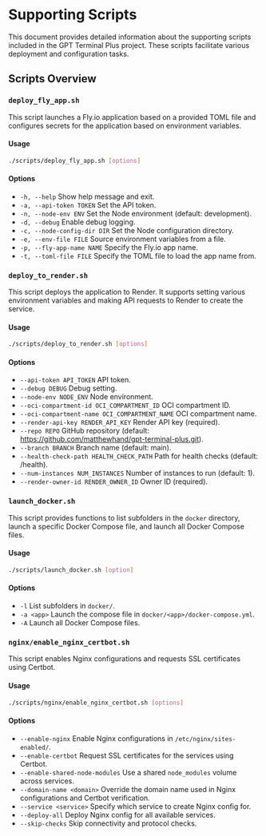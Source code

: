 # Supporting Scripts

This document provides detailed information about the supporting scripts included in the GPT Terminal Plus project. These scripts facilitate various deployment and configuration tasks.

## Scripts Overview

### `deploy_fly_app.sh`

This script launches a Fly.io application based on a provided TOML file and configures secrets for the application based on environment variables.

#### Usage

```sh
./scripts/deploy_fly_app.sh [options]
```

#### Options

- `-h, --help`                   Show help message and exit.
- `-a, --api-token TOKEN`        Set the API token.
- `-n, --node-env ENV`           Set the Node environment (default: development).
- `-d, --debug`                  Enable debug logging.
- `-c, --node-config-dir DIR`    Set the Node configuration directory.
- `-e, --env-file FILE`          Source environment variables from a file.
- `-p, --fly-app-name NAME`      Specify the Fly.io app name.
- `-t, --toml-file FILE`         Specify the TOML file to load the app name from.

### `deploy_to_render.sh`

This script deploys the application to Render. It supports setting various environment variables and making API requests to Render to create the service.

#### Usage

```sh
./scripts/deploy_to_render.sh [options]
```

#### Options

- `--api-token API_TOKEN`             API token.
- `--debug DEBUG`                     Debug setting.
- `--node-env NODE_ENV`               Node environment.
- `--oci-compartment-id OCI_COMPARTMENT_ID`  OCI compartment ID.
- `--oci-compartment-name OCI_COMPARTMENT_NAME`  OCI compartment name.
- `--render-api-key RENDER_API_KEY`   Render API key (required).
- `--repo REPO`                       GitHub repository (default: https://github.com/matthewhand/gpt-terminal-plus.git).
- `--branch BRANCH`                   Branch name (default: main).
- `--health-check-path HEALTH_CHECK_PATH` Path for health checks (default: /health).
- `--num-instances NUM_INSTANCES`     Number of instances to run (default: 1).
- `--render-owner-id RENDER_OWNER_ID` Owner ID (required).

### `launch_docker.sh`

This script provides functions to list subfolders in the `docker` directory, launch a specific Docker Compose file, and launch all Docker Compose files.

#### Usage

```sh
./scripts/launch_docker.sh [option]
```

#### Options

- `-l`            List subfolders in `docker/`.
- `-a <app>`      Launch the compose file in `docker/<app>/docker-compose.yml`.
- `-A`            Launch all Docker Compose files.

### `nginx/enable_nginx_certbot.sh`

This script enables Nginx configurations and requests SSL certificates using Certbot.

#### Usage

```sh
./scripts/nginx/enable_nginx_certbot.sh [options]
```

#### Options

- `--enable-nginx`                Enable Nginx configurations in `/etc/nginx/sites-enabled/`.
- `--enable-certbot`              Request SSL certificates for the services using Certbot.
- `--enable-shared-node-modules`  Use a shared `node_modules` volume across services.
- `--domain-name <domain>`        Override the domain name used in Nginx configurations and Certbot verification.
- `--service <service>`           Specify which service to create Nginx config for.
- `--deploy-all`                  Deploy Nginx config for all available services.
- `--skip-checks`                 Skip connectivity and protocol checks.

